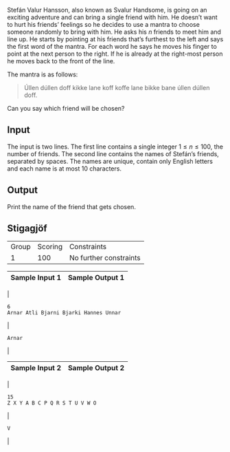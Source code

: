 
Stefán Valur Hansson, also known as Svalur Handsome, is
 going on an exciting adventure and can bring a single friend
 with him. He doesn’t want to hurt his friends’ feelings so he
 decides to use a mantra to choose someone randomly to bring
 with him. He asks his $n$
 friends to meet him and line up. He starts by pointing at his
 friends that’s furthest to the left and says the first word of
 the mantra. For each word he says he moves his finger to point
 at the next person to the right. If he is already at the
 right-most person he moves back to the front of the line.


The mantra is as follows:



> 
>  Úllen dúllen doff kikke lane koff koffe lane bikke bane úllen
>  dúllen doff.
>  


Can you say which friend will be chosen?


Input
-----


The input is two lines. The first line contains a single
 integer $1 \leq n \leq
 100$, the number of friends. The second line contains
 the names of Stefán’s friends, separated by spaces. The names
 are unique, contain only English letters and each name is at
 most $10$ characters.


Output
------


Print the name of the friend that gets chosen.


Stigagjöf
---------




|  |  |  |
| --- | --- | --- |
| Group | Scoring | Constraints |
| 1 | 100 | No further constraints |




| Sample Input 1 | Sample Output 1 |
| --- | --- |
| 
```
6
Arnar Atli Bjarni Bjarki Hannes Unnar

```
 | 
```
Arnar

```
 |




| Sample Input 2 | Sample Output 2 |
| --- | --- |
| 
```
15
Z X Y A B C P Q R S T U V W O

```
 | 
```
V

```
 |


